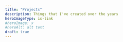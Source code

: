 ```yaml
---
title: "Projects"
description: Things that I've created over the years
heroImageType: is-link
#heroImage: x
#heroAlt: alt text
draft: true
---
```

